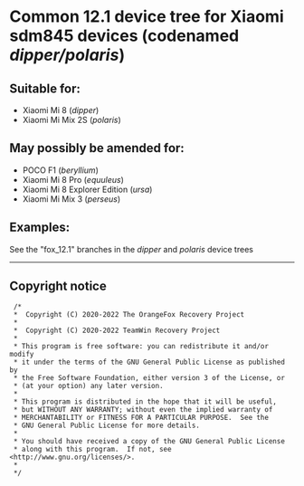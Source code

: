 # Common 12.1 device tree for Xiaomi sdm845 devices (codenamed _dipper/polaris_)

## Suitable for:
* Xiaomi Mi 8 (_dipper_)
* Xiaomi Mi Mix 2S (_polaris_)

## May possibly be amended for:
* POCO F1 (_beryllium_)
* Xiaomi Mi 8 Pro (_equuleus_)
* Xiaomi Mi 8 Explorer Edition (_ursa_)
* Xiaomi Mi Mix 3 (_perseus_)

## Examples:
See the "fox_12.1" branches in the _dipper_ and _polaris_ device trees

---
## Copyright notice
 ```
  /*
  *  Copyright (C) 2020-2022 The OrangeFox Recovery Project
  *
  *  Copyright (C) 2020-2022 TeamWin Recovery Project
  *
  * This program is free software: you can redistribute it and/or modify
  * it under the terms of the GNU General Public License as published by
  * the Free Software Foundation, either version 3 of the License, or
  * (at your option) any later version.
  *
  * This program is distributed in the hope that it will be useful,
  * but WITHOUT ANY WARRANTY; without even the implied warranty of
  * MERCHANTABILITY or FITNESS FOR A PARTICULAR PURPOSE.  See the
  * GNU General Public License for more details.
  *
  * You should have received a copy of the GNU General Public License
  * along with this program.  If not, see <http://www.gnu.org/licenses/>.
  *
  */
  ```
